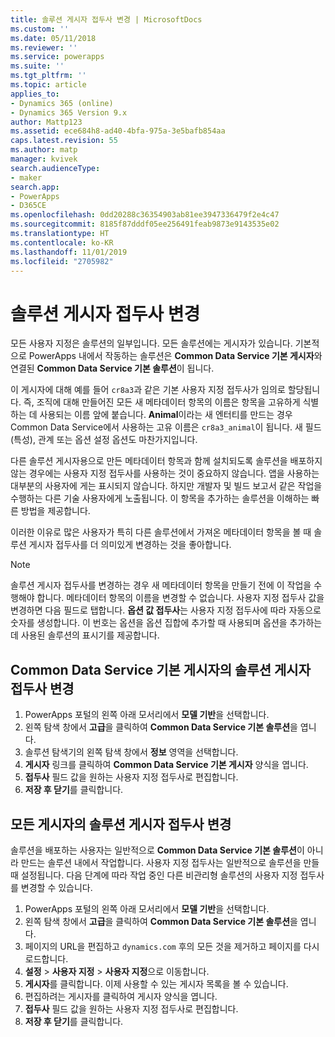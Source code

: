 ```yaml
---
title: 솔루션 게시자 접두사 변경 | MicrosoftDocs
ms.custom: ''
ms.date: 05/11/2018
ms.reviewer: ''
ms.service: powerapps
ms.suite: ''
ms.tgt_pltfrm: ''
ms.topic: article
applies_to:
- Dynamics 365 (online)
- Dynamics 365 Version 9.x
author: Mattp123
ms.assetid: ece684h8-ad40-4bfa-975a-3e5bafb854aa
caps.latest.revision: 55
ms.author: matp
manager: kvivek
search.audienceType:
- maker
search.app:
- PowerApps
- D365CE
ms.openlocfilehash: 0dd20288c36354903ab81ee3947336479f2e4c47
ms.sourcegitcommit: 8185f87dddf05ee256491feab9873e9143535e02
ms.translationtype: HT
ms.contentlocale: ko-KR
ms.lasthandoff: 11/01/2019
ms.locfileid: "2705982"
---
```

# <a name="change-the-solution-publisher-prefix"></a>솔루션 게시자 접두사 변경

모든 사용자 지정은 솔루션의 일부입니다. 모든 솔루션에는 게시자가 있습니다. 기본적으로 PowerApps 내에서 작동하는 솔루션은 **Common Data Service 기본 게시자**와 연결된 **Common Data Service 기본 솔루션**이 됩니다.

이 게시자에 대해 예를 들어 `cr8a3`과 같은 기본 사용자 지정 접두사가 임의로 할당됩니다. 즉, 조직에 대해 만들어진 모든 새 메타데이터 항목의 이름은 항목을 고유하게 식별하는 데 사용되는 이름 앞에 붙습니다. **Animal**이라는 새 엔터티를 만드는 경우 Common Data Service에서 사용하는 고유 이름은 `cr8a3_animal`이 됩니다. 새 필드(특성), 관계 또는 옵션 설정 옵션도 마찬가지입니다.

다른 솔루션 게시자용으로 만든 메타데이터 항목과 함께 설치되도록 솔루션을 배포하지 않는 경우에는 사용자 지정 접두사를 사용하는 것이 중요하지 않습니다. 앱을 사용하는 대부분의 사용자에 게는 표시되지 않습니다. 하지만 개발자 및 빌드 보고서 같은 작업을 수행하는 다른 기술 사용자에게 노출됩니다. 이 항목을 추가하는 솔루션을 이해하는 빠른 방법을 제공합니다.

이러한 이유로 많은 사용자가 특히 다른 솔루션에서 가져온 메타데이터 항목을 볼 때 솔루션 게시자 접두사를 더 의미있게 변경하는 것을 좋아합니다. 

> [!NOTE]
> 솔루션 게시자 접두사를 변경하는 경우 새 메타데이터 항목을 만들기 전에 이 작업을 수행해야 합니다. 메타데이터 항목의 이름을 변경할 수 없습니다.
> 사용자 지정 접두사 값을 변경하면 다음 필드로 탭합니다. **옵션 값 접두사**는 사용자 지정 접두사에 따라 자동으로 숫자를 생성합니다. 이 번호는 옵션을 옵션 집합에 추가할 때 사용되며 옵션을 추가하는 데 사용된 솔루션의 표시기를 제공합니다. 

## <a name="change-the-solution-publisher-prefix-for-the-common-data-service-default-publisher"></a>Common Data Service 기본 게시자의 솔루션 게시자 접두사 변경  

 1. PowerApps 포털의 왼쪽 아래 모서리에서 **모델 기반**을 선택합니다.
 2. 왼쪽 탐색 창에서 **고급**을 클릭하여 **Common Data Service 기본 솔루션**을 엽니다.
 3. 솔루션 탐색기의 왼쪽 탐색 창에서 **정보** 영역을 선택합니다.
 4. **게시자** 링크를 클릭하여 **Common Data Service 기본 게시자** 양식을 엽니다.
 5. **접두사** 필드 값을 원하는 사용자 지정 접두사로 편집합니다.
 6. **저장 후 닫기**를 클릭합니다.
  
## <a name="change-the-solution-publisher-prefix-for-any-publisher"></a>모든 게시자의 솔루션 게시자 접두사 변경

솔루션을 배포하는 사용자는 일반적으로 **Common Data Service 기본 솔루션**이 아니라 만드는 솔루션 내에서 작업합니다. 사용자 지정 접두사는 일반적으로 솔루션을 만들 때 설정됩니다. 다음 단계에 따라 작업 중인 다른 비관리형 솔루션의 사용자 지정 접두사를 변경할 수 있습니다. 

 1. PowerApps 포털의 왼쪽 아래 모서리에서 **모델 기반**을 선택합니다.
 2. 왼쪽 탐색 창에서 **고급**을 클릭하여 **Common Data Service 기본 솔루션**을 엽니다.
 3. 페이지의 URL을 편집하고 `dynamics.com` 후의 모든 것을 제거하고 페이지를 다시 로드합니다.
 4. **설정** > **사용자 지정** > **사용자 지정**으로 이동합니다. 
 5. **게시자**를 클릭합니다. 이제 사용할 수 있는 게시자 목록을 볼 수 있습니다.
 6. 편집하려는 게시자를 클릭하여 게시자 양식을 엽니다.
 7. **접두사** 필드 값을 원하는 사용자 지정 접두사로 편집합니다.
 6. **저장 후 닫기**를 클릭합니다.
  
